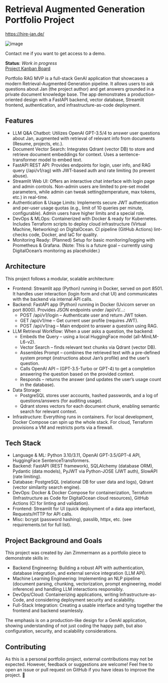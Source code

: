 # Retrieval Augmented Generation Portfolio Project
https://hire-jan.de/ 

![image](https://github.com/user-attachments/assets/95fa1f24-818f-4082-8f6d-ec61427923eb)


Contact me if you want to get access to a demo.

**Status**: *Work in progress* \
[Project Kanban Board](https://github.com/users/jan94z/projects/4)

Portfolio RAG MVP is a full-stack GenAI application that showcases a modern Retrieval-Augmented Generation pipeline. It allows users to ask questions about Jan (the project author) and get answers grounded in a private document knowledge base. The app demonstrates a production-oriented design with a FastAPI backend, vector database, Streamlit frontend, authentication, and infrastructure-as-code deployment.

## Features
* LLM Q&A Chatbot: Utilizes OpenAI GPT-3.5/4 to answer user questions about Jan, augmented with retrieval of relevant info from documents (Resume, projects, etc.).
* Document Vector Search: Integrates Qdrant (vector DB) to store and retrieve document embeddings for context. Uses a sentence-transformer model to embed text.
* FastAPI REST API: Provides endpoints for login, user info, and RAG query (/api/v1/rag) with JWT-based auth and rate limiting (to prevent abuse).
* Streamlit Web UI: Offers an interactive chat interface with login page and admin controls. Non-admin users are limited to pre-set model parameters, while admin can tweak setting(temperature, max tokens, etc.) in real-time.
* Authentication & Usage Limits: Implements secure JWT authentication and per-user usage quotas (e.g., limit of 10 queries per minute, configurable). Admin users have higher limits and a special role.
* DevOps & MLOps: Containerized with Docker & ready for Kubernetes. Includes Terraform scripts to deploy cloud infrastructure (Virtual Machine, Networking) on DigitalOcean. CI pipeline (GitHub Actions) lint-checks code, Docker, and IaC for quality.
* Monitoring Ready: (Planned) Setup for basic monitoring/logging with Prometheus & Grafana. (Note: This is a future goal – currently using DigitalOcean’s monitoring as placeholder.)

## Architecture
This project follows a modular, scalable architecture:
* Frontend: Streamlit app (Python) running in Docker, served on port 8501. It handles user interaction (login form and chat UI) and communicates with the backend via internal API calls.
* Backend: FastAPI app (Python) running in Docker (Uvicorn server on port 8000). Provides JSON endpoints under /api/v1/…:
  * POST /api/v1/login – Authenticate user and return JWT token.
  * GET /api/v1/me – Get current user profile (requires JWT).
  * POST /api/v1/rag – Main endpoint to answer a question using RAG.
* LLM Retrieval Workflow: When a user asks a question, the backend:
  * Embeds the Query – using a local HuggingFace model (all-MiniLM-L6-v2).
  * Vector Search – finds relevant text chunks via Qdrant (vector DB).
  * Assembles Prompt – combines the retrieved text with a pre-defined system prompt (instructions about Jan’s profile) and the user’s question.
  * Calls OpenAI API – (GPT-3.5-Turbo or GPT-4) to get a completion answering the question based on the provided context.
  * Responds – returns the answer (and updates the user’s usage count in the database).
* Data Storage:
  * PostgreSQL stores user accounts, hashed passwords, and a log of questions/answers (for auditing usage).
  * Qdrant stores vectors for each document chunk, enabling semantic search for relevant context.
* Infrastructure: Everything runs in containers. For local development, Docker Compose can spin up the whole stack. For cloud, Terraform provisions a VM and restricts ports via a firewall.

## Tech Stack
* Language & ML: Python 3.10/3.11, OpenAI GPT-3.5/GPT-4 API, HuggingFace SentenceTransformers.
* Backend: FastAPI (REST framework), SQLAlchemy (database ORM), Pydantic (data models), PyJWT via Python-JOSE (JWT auth), SlowAPI (rate limiting).
* Database: PostgreSQL (relational DB for user data and logs), Qdrant (vector similarity search engine).
* DevOps: Docker & Docker Compose for containerization, Terraform (Infrastructure as Code for DigitalOcean cloud resources), GitHub Actions (CI for linting and validation).
* Frontend: Streamlit for UI (quick deployment of a data app interface), Requests/HTTP for API calls.
* Misc: bcrypt (password hashing), passlib, httpx, etc. (see requirements.txt for full list).

## Project Background and Goals
This project was created by Jan Zimmermann as a portfolio piece to demonstrate skills in:
* Backend Engineering: Building a robust API with authentication, database integration, and external service integration (LLM API).
* Machine Learning Engineering: Implementing an NLP pipeline (document parsing, chunking, vectorization, prompt engineering, model inference) and handling LLM interactions responsibly.
* DevOps/Cloud: Containerizing applications, writing Infrastructure-as-Code, and considering deployment security and scalability.
* Full-Stack Integration: Creating a usable interface and tying together the frontend and backend seamlessly.

The emphasis is on a production-like design for a GenAI application, showing understanding of not just coding the happy path, but also configuration, security, and scalability considerations.

## Contributing
As this is a personal portfolio project, external contributions may not be expected. However, feedback or suggestions are welcome! Feel free to open an issue or pull request on GitHub if you have ideas to improve the project. 🤝
